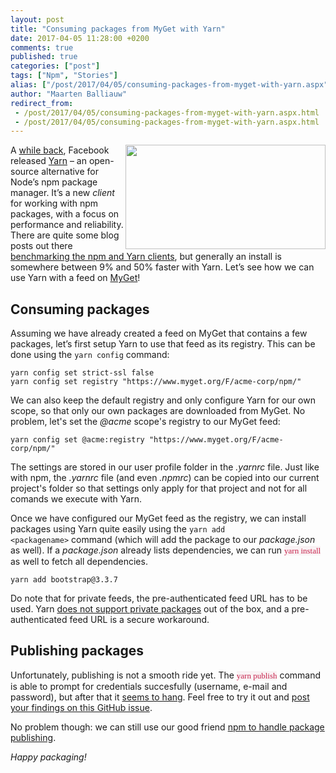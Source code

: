 ```yaml
---
layout: post
title: "Consuming packages from MyGet with Yarn"
date: 2017-04-05 11:28:00 +0200
comments: true
published: true
categories: ["post"]
tags: ["Npm", "Stories"]
alias: ["/post/2017/04/05/consuming-packages-from-myget-with-yarn.aspx"]
author: "Maarten Balliauw"
redirect_from:
 - /post/2017/04/05/consuming-packages-from-myget-with-yarn.aspx.html
 - /post/2017/04/05/consuming-packages-from-myget-with-yarn.aspx.html
---
```


<p><img width="320" height="167" align="right" style="float: right; display: inline;" src="https://yarnpkg.com/assets/og_image.png">A <a href="https://code.facebook.com/posts/1840075619545360">while back</a>, Facebook released <a href="https://yarnpkg.com/">Yarn</a> – an open-source alternative for Node’s npm package manager. It’s a new <em>client </em>for working with npm packages, with a focus on performance and reliability. There are quite some blog posts out there <a href="https://www.triplet.fi/blog/yarn-vs-npm-installation-time/">benchmarking the npm and Yarn clients</a>, but generally an install is somewhere between 9% and 50% faster with Yarn. Let’s see how we can use Yarn with a feed on <a href="https://www.myget.org" target="_blank">MyGet</a>!</p><h2>Consuming packages</h2> <p>Assuming we have already created a feed on MyGet that contains a few packages, let’s first setup Yarn to use that feed as its registry. This can be done using the <code>yarn config</code> command:</p> <pre><code>yarn config set strict-ssl false<br>yarn config set registry "https://www.myget.org/F/acme-corp/npm/"</code></pre> <p>We can also keep the default registry and only configure Yarn for our own scope, so that only our own packages are downloaded from MyGet. No problem, let's set the <span style="font-style: italic;">@acme</span>&nbsp;scope's registry to our MyGet feed:</p><pre><code>yarn config set @acme:registry "https://www.myget.org/F/acme-corp/npm/"</code></pre><p>The settings are stored in our user profile folder in the <em>.yarnrc</em> file. Just like with npm, the <em>.yarnrc</em> file (and even <span style="font-style: italic;">.npmrc</span>) can be copied into our current project's folder so that settings only apply for that project and not for all comands we execute with Yarn.</p><p>Once we have configured our MyGet feed as the registry, we can install packages using Yarn quite easily using the <code>yarn add &lt;packagename&gt;</code>&nbsp;command (which will add the package to our <em>package.json</em> as well). If a <em>package.json</em> already lists dependencies, we can run <font color="#c7254e" face="Consolas" size="2" style="background-color: rgb(249, 242, 244);">yarn install</font> as well to fetch all dependencies.</p>

<pre><code>yarn add bootstrap@3.3.7<br></code></pre> 
Do note that for private feeds, the pre-authenticated feed URL has to be used. Yarn <a href="https://github.com/yarnpkg/yarn/issues/521" target="_blank">does not support private packages</a> out of the box, and a pre-authenticated feed URL is a secure workaround.<h2>Publishing packages</h2>
<p>Unfortunately, publishing is not a smooth ride yet. The&nbsp;<font color="#c7254e" face="Consolas" size="2" style="background-color: rgb(249, 242, 244);">yarn publish</font>&nbsp;command is able to prompt for credentials succesfully (username, e-mail and password), but after that it <a href="https://github.com/yarnpkg/yarn/issues/1694" target="_blank">seems to hang</a>. Feel free to try it out and <a href="https://github.com/yarnpkg/yarn/issues/1694" target="_blank" style="background-color: rgb(255, 255, 255);">post your findings on this GitHub issue</a>.</p><p>No problem though: we can still use our good friend <a href="http://docs.myget.org/docs/reference/myget-npm-support" target="_blank">npm to handle package publishing</a>.</p> 

<p><em>Happy packaging!</em></p>


